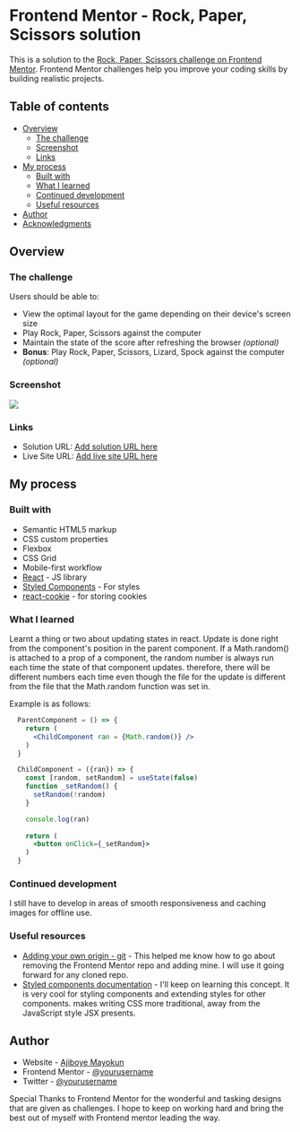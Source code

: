 # Frontend Mentor - Rock, Paper, Scissors solution

This is a solution to the [Rock, Paper, Scissors challenge on Frontend Mentor](https://www.frontendmentor.io/challenges/rock-paper-scissors-game-pTgwgvgH). Frontend Mentor challenges help you improve your coding skills by building realistic projects. 

## Table of contents

- [Overview](#overview)
  - [The challenge](#the-challenge)
  - [Screenshot](#screenshot)
  - [Links](#links)
- [My process](#my-process)
  - [Built with](#built-with)
  - [What I learned](#what-i-learned)
  - [Continued development](#continued-development)
  - [Useful resources](#useful-resources)
- [Author](#author)
- [Acknowledgments](#acknowledgments)


## Overview

### The challenge

Users should be able to:

- View the optimal layout for the game depending on their device's screen size
- Play Rock, Paper, Scissors against the computer
- Maintain the state of the score after refreshing the browser _(optional)_
- **Bonus**: Play Rock, Paper, Scissors, Lizard, Spock against the computer _(optional)_

### Screenshot

![](./src/screenshots/screenshot_desktop.jpg)

### Links

- Solution URL: [Add solution URL here](https://your-solution-url.com)
- Live Site URL: [Add live site URL here](https://your-live-site-url.com)

## My process

### Built with

- Semantic HTML5 markup
- CSS custom properties
- Flexbox
- CSS Grid
- Mobile-first workflow
- [React](https://reactjs.org/) - JS library
- [Styled Components](https://styled-components.com/) - For styles
- [react-cookie](https://www.npmjs.com/package/react-cookie) - for storing cookies

### What I learned

Learnt a thing or two about updating states in react. 
Update is done right from the component's position in the parent component. If a Math.random() is attached to a prop of a component, the random number is always run each time the state of that component updates. therefore, there will be different numbers each time even though the file for the update is different from the file that the Math.random function was set in.

Example is as follows:

```jsx
  ParentComponent = () => {
    return (
      <ChildComponent ran = {Math.random()} />
    )
  }
```

```jsx
  ChildComponent = ({ran}) => {
    const [random, setRandom] = useState(false)
    function _setRandom() {
      setRandom(!random)
    } 

    console.log(ran)
    
    return (
      <button onClick={_setRandom}>
    )
  }
```

### Continued development

I still have to develop in areas of smooth responsiveness and caching images for offline use.

### Useful resources

- [Adding your own origin - git](https://stackoverflow.com/questions/42830557/git-remote-add-origin-vs-remote-set-url-origin) - This helped me know how to go about removing the Frontend Mentor repo and adding mine. I will use it going forward for any cloned repo.
- [Styled components documentation](https://styled-components.com/docs) - I'll keep on learning this concept. It is very cool for styling components and extending styles for other components. makes writing CSS more traditional, away from the JavaScript style JSX presents.

## Author

- Website - [Ajiboye Mayokun](https://rock-and-paper-and-scissors.netlify.app/)
- Frontend Mentor - [@yourusername](https://www.frontendmentor.io/profile/mayokun)
- Twitter - [@yourusername](https://www.twitter.com/AjibsonMayokunA)


Special Thanks to Frontend Mentor for the wonderful and tasking designs that are given as challenges. I hope to keep on working hard and bring the best out of myself with Frontend mentor leading the way.
